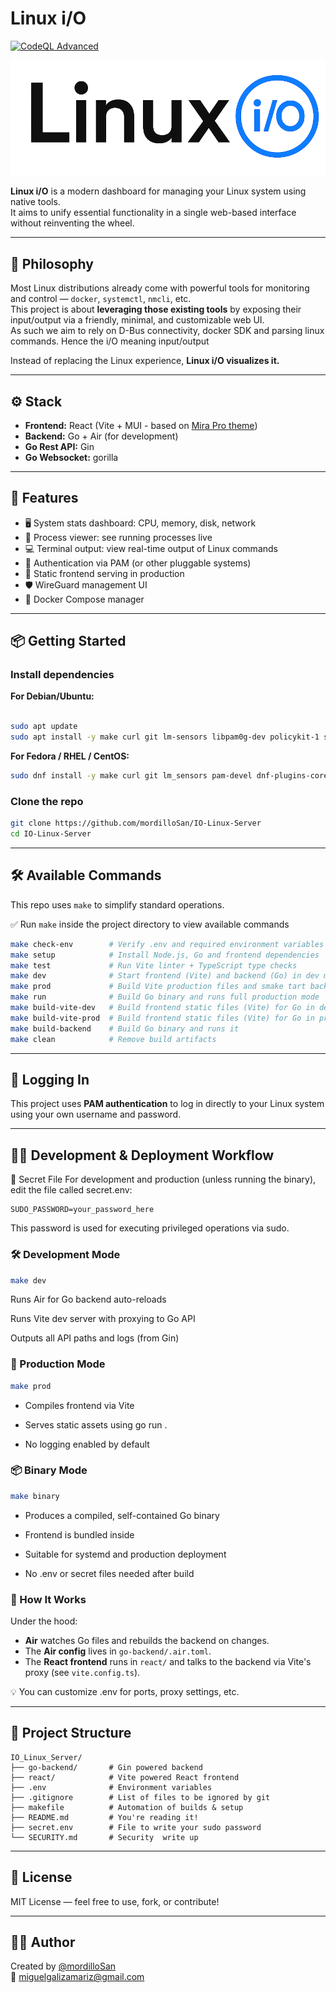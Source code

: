# Linux i/O

[![CodeQL Advanced](https://github.com/mordilloSan/LinuxIO/actions/workflows/codeql.yml/badge.svg)](https://github.com/mordilloSan/LinuxIO/actions/workflows/codeql.yml)

![Logo](react/public/Logo.png)

**Linux i/O** is a modern dashboard for managing your Linux system using native tools.  
It aims to unify essential functionality in a single web-based interface without reinventing the wheel.

---

## 🧠 Philosophy

Most Linux distributions already come with powerful tools for monitoring and control — `docker`, `systemctl`, `nmcli`, etc.  
This project is about **leveraging those existing tools** by exposing their input/output via a friendly, minimal, and customizable web UI.  
As such we aim to rely on D-Bus connectivity, docker SDK and parsing linux commands. Hence the i/O meaning input/output

Instead of replacing the Linux experience, **Linux i/O visualizes it.**

---

## ⚙️ Stack

- **Frontend:** React (Vite + MUI - based on [Mira Pro theme](https://mira.bootlab.io/))
- **Backend:** Go + Air (for development)
- **Go Rest API:** Gin
- **Go Websocket:** gorilla

---

## 🚀 Features

- 🖥️ System stats dashboard: CPU, memory, disk, network
- 🧠 Process viewer: see running processes live
- 💻 Terminal output: view real-time output of Linux commands
- 🔐 Authentication via PAM (or other pluggable systems)
- 🧱 Static frontend serving in production
- 🛡️ WireGuard management UI
- 🐳 Docker Compose manager

---

## 📦 Getting Started

### Install dependencies

**For Debian/Ubuntu:**

```bash

sudo apt update
sudo apt install -y make curl git lm-sensors libpam0g-dev policykit-1 smartmontools python3-gi python3-dbus
```

**For Fedora / RHEL / CentOS:**

```bash
sudo dnf install -y make curl git lm_sensors pam-devel dnf-plugins-core smartmontools python3-gi python3-dbus
```

### Clone the repo

```bash
git clone https://github.com/mordilloSan/IO-Linux-Server
cd IO-Linux-Server
```

---

## 🛠️ Available Commands

This repo uses `make` to simplify standard operations.

✅ Run `make` inside the project directory to view available commands

```bash
make check-env        # Verify .env and required environment variables
make setup            # Install Node.js, Go and frontend dependencies
make test             # Run Vite linter + TypeScript type checks
make dev              # Start frontend (Vite) and backend (Go) in dev mode
make prod             # Build Vite production files and smake tart backend (Go) in production mode
make run              # Build Go binary and runs full production mode
make build-vite-dev   # Build frontend static files (Vite) for Go in development mode
make build-vite-prod  # Build frontend static files (Vite) for Go in production mode
make build-backend    # Build Go binary and runs it
make clean            # Remove build artifacts

```

---

## 🔐 Logging In

This project uses **PAM authentication** to log in directly to your Linux system using your own username and password.

---

## 👨‍💼 Development & Deployment Workflow

🔑 Secret File
For development and production (unless running the binary), edit the file called secret.env:

```env
SUDO_PASSWORD=your_password_here
```

This password is used for executing privileged operations via sudo.

### 🛠️ Development Mode

```bash
make dev
```

Runs Air for Go backend auto-reloads

Runs Vite dev server with proxying to Go API

Outputs all API paths and logs (from Gin)

### 🚀 Production Mode

```bash
make prod
```

- Compiles frontend via Vite

- Serves static assets using go run .

- No logging enabled by default

### 📦 Binary Mode

```bash
make binary
```

- Produces a compiled, self-contained Go binary

- Frontend is bundled inside

- Suitable for systemd and production deployment

- No .env or secret files needed after build

### 🔪 How It Works

Under the hood:

- **Air** watches Go files and rebuilds the backend on changes.
- The **Air config** lives in `go-backend/.air.toml`.
- The **React frontend** runs in `react/` and talks to the backend via Vite's proxy (see `vite.config.ts`).

💡 You can customize .env for ports, proxy settings, etc.

---

## 📁 Project Structure

```
IO_Linux_Server/
├── go-backend/       # Gin powered backend
├── react/            # Vite powered React frontend
├── .env              # Environment variables
├── .gitignore        # List of files to be ignored by git
├── makefile          # Automation of builds & setup
├── README.md         # You're reading it!
├── secret.env        # File to write your sudo password
└── SECURITY.md       # Security  write up
```

---

## 📃 License

MIT License — feel free to use, fork, or contribute!

---

## 🙋‍♂️ Author

Created by [@mordilloSan](https://github.com/mordilloSan)  
📧 miguelgalizamariz@gmail.com

